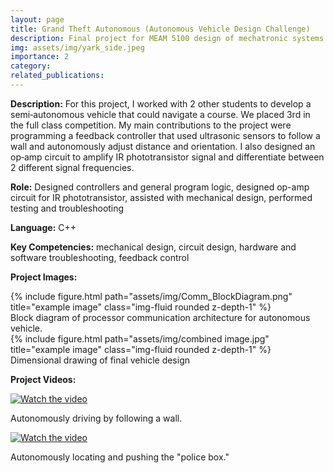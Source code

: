 ```yaml
---
layout: page
title: Grand Theft Autonomous (Autonomous Vehicle Design Challenge)
description: Final project for MEAM 5100 design of mechatronic systems class
img: assets/img/yark_side.jpeg
importance: 2
category:
related_publications:
---
```


**Description:** For this project, I worked with 2 other students to develop a semi‑autonomous vehicle that could navigate a course. We placed 3rd in the full class competition. My main contributions to the project were programming a feedback controller that used ultrasonic sensors to follow a wall and autonomously adjust distance and orientation. I also designed an op‑amp circuit to amplify IR phototransistor signal and differentiate between 2 different signal frequencies.

**Role:** Designed controllers and general program logic, designed op-amp circuit for IR phototransistor, assisted with mechanical design, performed testing and troubleshooting

**Language:** C++

**Key Competencies:** mechanical design, circuit design, hardware and software troubleshooting, feedback control

**Project Images:**

<div class="row">
    <div class="col-sm mt-3 mt-md-0">
        {% include figure.html path="assets/img/Comm_BlockDiagram.png" title="example image" class="img-fluid rounded z-depth-1" %}
    </div>
</div>
<div class="caption">
    Block diagram of processor communication architecture for autonomous vehicle.
</div>

<div class="row">
    <div class="col-sm mt-3 mt-md-0">
        {% include figure.html path="assets/img/combined image.jpg" title="example image" class="img-fluid rounded z-depth-1" %}
    </div>
</div>
<div class="caption">
    Dimensional drawing of final vehicle design
</div>

**Project Videos:**

[![Watch the video](https://img.youtube.com/vi/SKCZrmfyq_Q/0.jpg)](https://youtu.be/SKCZrmfyq_Q)

Autonomously driving by following a wall.

[![Watch the video](https://img.youtube.com/vi/XJKPVSOQwxM/0.jpg)](https://youtu.be/XJKPVSOQwxM)

Autonomously locating and pushing the "police box."